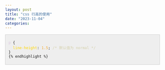 ```yaml
---
layout: post
title: "css 行高的使用"
date: "2023-11-04"
categories: 
---
```

<div style="background:#eeeeee; border:1px solid #cccccc; padding:5px 10px">
<pre>
<code><span style="color:#dcc6e0">p</span> {
  <span style="color:#ffd700">line-height</span>: <span style="color:#f5ab35">1.5</span>; <span style="color:#d4d0ab">/* 默认值为 normal */</span>
}
{% endhighlight %}
</div>

